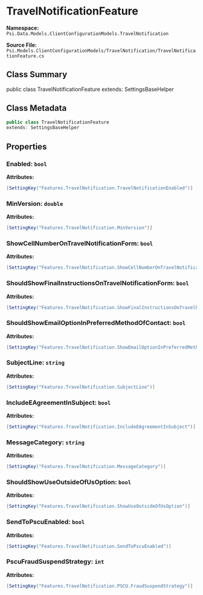 # TravelNotificationFeature

**Namespace:** `Psi.Data.Models.ClientConfigurationModels.TravelNotification`

**Source File:** `Psi.Models.ClientConfigurationModels/TravelNotification/TravelNotificationFeature.cs`

## Class Summary

public class TravelNotificationFeature
extends: SettingsBaseHelper

## Class Metadata

```typescript
public class TravelNotificationFeature
extends: SettingsBaseHelper
```

## Properties

### Enabled: `bool`

**Attributes:**
```csharp
[SettingKey("Features.TravelNotification.TravelNotificationEnabled")]
```

### MinVersion: `double`

**Attributes:**
```csharp
[SettingKey("Features.TravelNotification.MinVersion")]
```

### ShowCellNumberOnTravelNotificationForm: `bool`

**Attributes:**
```csharp
[SettingKey("Features.TravelNotification.ShowCellNumberOnTravelNotificationForm")]
```

### ShouldShowFinalInstructionsOnTravelNotificationForm: `bool`



**Attributes:**
```csharp
[SettingKey("Features.TravelNotification.ShowFinalInstructionsOnTravelNotificationForm")]
```

### ShouldShowEmailOptionInPreferredMethodOfContact: `bool`



**Attributes:**
```csharp
[SettingKey("Features.TravelNotification.ShowEmailOptionInPreferredMethodOfContact")]
```

### SubjectLine: `string`



**Attributes:**
```csharp
[SettingKey("Features.TravelNotification.SubjectLine")]
```

### IncludeEAgreementInSubject: `bool`



**Attributes:**
```csharp
[SettingKey("Features.TravelNotification.IncludeEAgreementInSubject")]
```

### MessageCategory: `string`



**Attributes:**
```csharp
[SettingKey("Features.TravelNotification.MessageCategory")]
```

### ShouldShowUseOutsideOfUsOption: `bool`



**Attributes:**
```csharp
[SettingKey("Features.TravelNotification.ShowUseOutsideOfUsOption")]
```

### SendToPscuEnabled: `bool`



**Attributes:**
```csharp
[SettingKey("Features.TravelNotification.SendToPscuEnabled")]
```

### PscuFraudSuspendStrategy: `int`



**Attributes:**
```csharp
[SettingKey("Features.TravelNotification.PSCU.FraudSuspendStrategy")]
```
